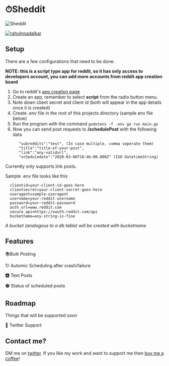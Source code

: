 # ⏱Sheddit

![Sheddit](https://i.imgur.com/ZZbe5cW.png)

[![rahulnpadalkar](https://circleci.com/gh/rahulnpadalkar/Sheddit.svg?style=shield)](<LINK>)
## Setup

There are a few configurations that need to be done.

 **NOTE: this is a script type app for reddit, so it has only access to developers account, you can add more accounts from reddit app creation board**
 
1. Go to reddit's [app creation page](https://ssl.reddit.com/prefs/apps)
2. Create an app, remember to select **script** from the radio button menu.
3. Note down client secret and client id (both will appear in the app details once it is created)
4. Create .env file in the root of this projects directory (sample env file below)
5. Run the program with the command `godotenv -f .env go run main.go`
6. Now you can send post requests to **/schedulePost** with the following data
```
      "subreddits":"test", (In case multiple, comma seperate them)
      "title":"title-of-your-post",
      "link":"any-validurl",
      "scheduledate":"2020-03-06T10:46:00.000Z" (ISO DatetimeString)
```
Currently only supports link posts.

Sample .env file looks like this

```
  clientid=your-client-id-goes-here
  clientsecret=your-client-secret-goes-here
  useragent=sample-useragent
  username=your-reddit-username
  password=your-reddit-password
  auth_url=www.reddit.com
  secure_api=https://oauth.reddit.com/api
  bucketname=any-string-is-fine
```
*A bucket (analogous to a db table) will be created with bucketname*

## Features

📚Bulk Posting

⎋ Automic Scheduling after crash/failure

🅰️ Text Posts

🟠 Status of scheduled posts

## Roadmap

Things that will be supported soon

🚀 Twitter Support

## Contact me?

DM me on [twitter](https://twitter.com/rahulnpadalkar). If you like my work and want to support me then [buy me a coffee](https://www.buymeacoffee.com/1UyiBMG)!
